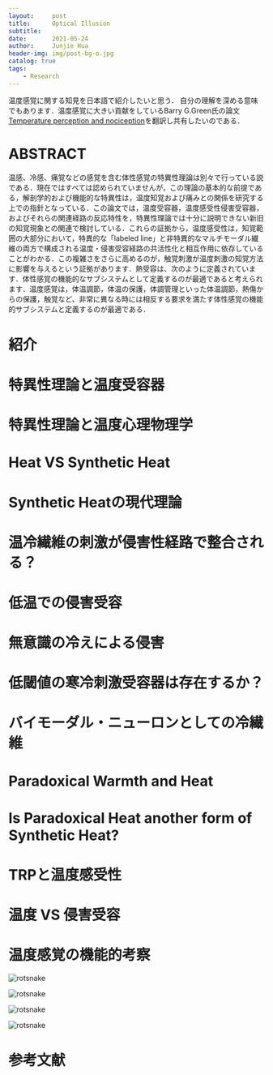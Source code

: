 ```yaml
---
layout:     post
title:      Optical Illusion
subtitle:    
date:       2021-05-24
author:     Junjie Hua
header-img: img/post-bg-o.jpg
catalog: true
tags:
    - Research
---
```


温度感覚に関する知見を日本語で紹介したいと思う． 自分の理解を深める意味でもあります．温度感覚に大きい貢献をしているBarry G.Green氏の論文
[Temperature perception and nociception](https://onlinelibrary.wiley.com/doi/pdf/10.1002/neu.20081?casa_token=0NLfhuVjAYEAAAAA:uFFypDAkBwF9k6GA0IbQfnWEUTaEfI4TOULC0873rNby09Ua99GRW9Ia7ygch1KbQ570dyhSebPvsGY41Q)を翻訳し共有したいのである．

# ABSTRACT  
温感、冷感、痛覚などの感覚を含む体性感覚の特異性理論は別々で行っている説である．現在ではすべては認められていませんが，この理論の基本的な前提である，解剖学的および機能的な特異性は，温度知覚および痛みとの関係を研究する上での指針となっている．この論文では，温度受容器，温度感受性侵害受容器，およびそれらの関連経路の反応特性を，特異性理論では十分に説明できない新旧の知覚現象との関連で検討している．これらの証拠から，温度感受性は，知覚範囲の大部分において，特異的な「labeled line」と非特異的なマルチモーダル繊維の両方で構成される温度・侵害受容経路の共活性化と相互作用に依存していることがわかる．この複雑さをさらに高めるのが，触覚刺激が温度刺激の知覚方法に影響を与えるという証拠があります．熱受容は、次のように定義されています．体性感覚の機能的なサブシステムとして定義するのが最適であると考えられます．温度感覚は，体温調節，体温の保護，体調管理といった体温調節，熱傷からの保護，触覚など、非常に異なる時には相反する要求を満たす体性感覚の機能的サブシステムと定義するのが最適である．

# 紹介

# 特異性理論と温度受容器

# 特異性理論と温度心理物理学

# Heat VS Synthetic Heat

# Synthetic Heatの現代理論

# 温冷繊維の刺激が侵害性経路で整合される？

# 低温での侵害受容

# 無意識の冷えによる侵害

# 低閾値の寒冷刺激受容器は存在するか？

# バイモーダル・ニューロンとしての冷繊維

# Paradoxical Warmth and Heat

# Is Paradoxical Heat another form of Synthetic Heat?

# TRPと温度感受性

# 温度 VS 侵害受容

# 温度感覚の機能的考察

![rotsnake](https://edmond123456.github.io/img/temperature_perception/1.png)


![rotsnake](https://edmond123456.github.io/img/temperature_perception/2.png)



![rotsnake](https://edmond123456.github.io/img/temperature_perception/3.png)


![rotsnake](https://edmond123456.github.io/img/temperature_perception/4.png)

# 参考文献
